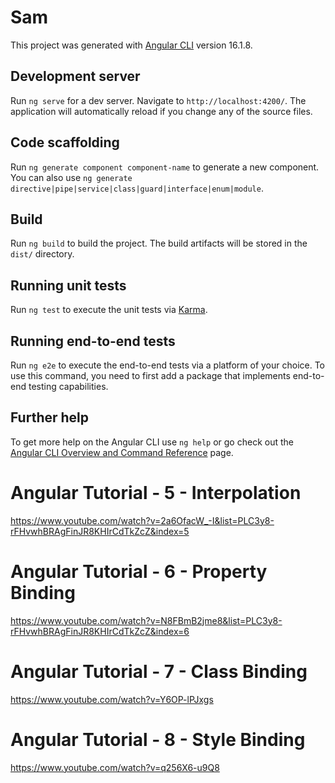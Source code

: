 # Sam

This project was generated with [Angular CLI](https://github.com/angular/angular-cli) version 16.1.8.

## Development server

Run `ng serve` for a dev server. Navigate to `http://localhost:4200/`. The application will automatically reload if you change any of the source files.

## Code scaffolding

Run `ng generate component component-name` to generate a new component. You can also use `ng generate directive|pipe|service|class|guard|interface|enum|module`.

## Build

Run `ng build` to build the project. The build artifacts will be stored in the `dist/` directory.

## Running unit tests

Run `ng test` to execute the unit tests via [Karma](https://karma-runner.github.io).

## Running end-to-end tests

Run `ng e2e` to execute the end-to-end tests via a platform of your choice. To use this command, you need to first add a package that implements end-to-end testing capabilities.

## Further help

To get more help on the Angular CLI use `ng help` or go check out the [Angular CLI Overview and Command Reference](https://angular.io/cli) page.

# Angular Tutorial - 5 - Interpolation
https://www.youtube.com/watch?v=2a6OfacW_-I&list=PLC3y8-rFHvwhBRAgFinJR8KHIrCdTkZcZ&index=5

# Angular Tutorial - 6 - Property Binding
https://www.youtube.com/watch?v=N8FBmB2jme8&list=PLC3y8-rFHvwhBRAgFinJR8KHIrCdTkZcZ&index=6

# Angular Tutorial - 7 - Class Binding
https://www.youtube.com/watch?v=Y6OP-lPJxgs

# Angular Tutorial - 8 - Style Binding
https://www.youtube.com/watch?v=q256X6-u9Q8